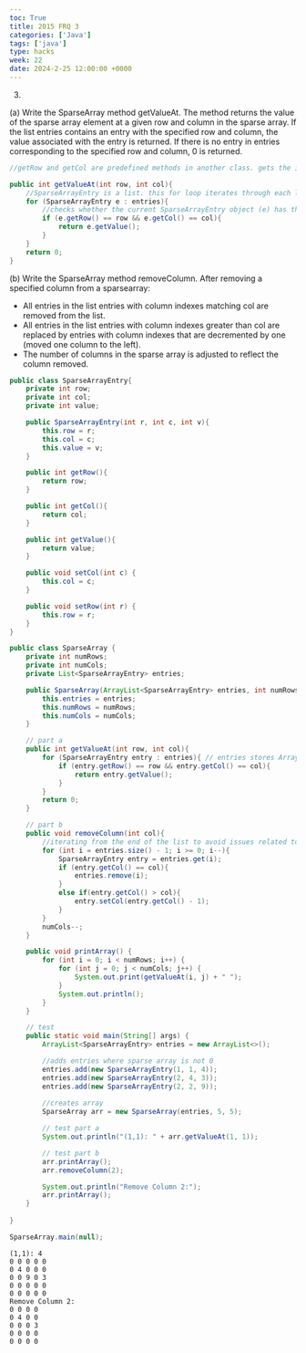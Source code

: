 ```yaml
---
toc: True
title: 2015 FRQ 3
categories: ['Java']
tags: ['java']
type: hacks
week: 22
date: 2024-2-25 12:00:00 +0000
---
```


3. 
(a) Write the SparseArray method getValueAt. The method returns the value of the sparse array element at a given row and column in the sparse array. If the list entries contains an entry with the specified row and column, the value associated with the entry is returned. If there is no entry in entries corresponding to the specified row and column, 0 is returned.



```java
//getRow and getCol are predefined methods in another class. gets the index of the row/col

public int getValueAt(int row, int col){
    //SparseArrayEntry is a list. this for loop iterates through each list(entry) in the array (SparseArray)
    for (SparseArrayEntry e : entries){
        //checks whether the current SparseArrayEntry object (e) has the same row and column indices as the specified row and col parameters.
        if (e.getRow() == row && e.getCol() == col){
            return e.getValue();
        }
    }
    return 0;
}
```

(b) Write the SparseArray method removeColumn. After removing a specified column from a sparsearray:
- All entries in the list entries with column indexes matching col are removed from the list.
- All entries in the list entries with column indexes greater than col are replaced by entries with column indexes that are decremented by one (moved one column to the left).
- The number of columns in the sparse array is adjusted to reflect the column removed.


```java
public class SparseArrayEntry{
    private int row;
    private int col;
    private int value;

    public SparseArrayEntry(int r, int c, int v){
        this.row = r;
        this.col = c;
        this.value = v;
    }

    public int getRow(){
        return row;
    }

    public int getCol(){
        return col;
    }

    public int getValue(){
        return value;
    }

    public void setCol(int c) {
        this.col = c;
    }

    public void setRow(int r) { 
        this.row = r;
    }
}

public class SparseArray {
    private int numRows;
    private int numCols;
    private List<SparseArrayEntry> entries;

    public SparseArray(ArrayList<SparseArrayEntry> entries, int numRows, int numCols) {
        this.entries = entries;
        this.numRows = numRows;
        this.numCols = numCols;
    }

    // part a
    public int getValueAt(int row, int col){
        for (SparseArrayEntry entry : entries){ // entries stores ArrayList not 2D array!!
            if (entry.getRow() == row && entry.getCol() == col){
                return entry.getValue();
            }
        }
        return 0;
    }

    // part b
    public void removeColumn(int col){
        //iterating from the end of the list to avoid issues related to removing entries in the middle of the list and make the logic simpler.
        for (int i = entries.size() - 1; i >= 0; i--){
            SparseArrayEntry entry = entries.get(i);
            if (entry.getCol() == col){
                entries.remove(i);
            }
            else if(entry.getCol() > col){
                entry.setCol(entry.getCol() - 1);
            }
        }
        numCols--;
    }

    public void printArray() {
        for (int i = 0; i < numRows; i++) {
            for (int j = 0; j < numCols; j++) {
                System.out.print(getValueAt(i, j) + " ");
            }
            System.out.println();
        }
    }

    // test
    public static void main(String[] args) {
        ArrayList<SparseArrayEntry> entries = new ArrayList<>();

        //adds entries where sparse array is not 0
        entries.add(new SparseArrayEntry(1, 1, 4));
        entries.add(new SparseArrayEntry(2, 4, 3));
        entries.add(new SparseArrayEntry(2, 2, 9));
        
        //creates array
        SparseArray arr = new SparseArray(entries, 5, 5);

        // test part a
        System.out.println("(1,1): " + arr.getValueAt(1, 1));

        // test part b
        arr.printArray();
        arr.removeColumn(2);

        System.out.println("Remove Column 2:");
        arr.printArray();
    }
        
}

SparseArray.main(null);

```

    (1,1): 4
    0 0 0 0 0 
    0 4 0 0 0 
    0 0 9 0 3 
    0 0 0 0 0 
    0 0 0 0 0 
    Remove Column 2:
    0 0 0 0 
    0 4 0 0 
    0 0 0 3 
    0 0 0 0 
    0 0 0 0 

